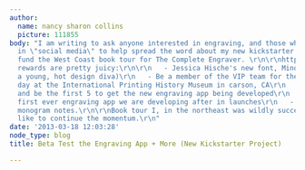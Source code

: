 ```yaml
---
author:
  name: nancy sharon collins
  picture: 111855
body: "I am writing to ask anyone interested in engraving, and those who participate
  in \"social media\" to help spread the word about my new kickstarter project to
  fund the West Coast book tour for The Complete Engraver. \r\n\r\nhttp://www.kickstarter.com/projects/1872144378/engraving-for-nerds-ii-west-coast-book-tour\r\n\r\nThe
  rewards are pretty juicy:\r\n\r\n   - Jessica Hische's new font, Minot (Jessica's
  a young, hot design diva)\r\n   - Be a member of the VIP team for the engraving
  day at the International Printing History Museum in carson, CA\r\n   - Beta test
  and be the first 5 to get the new engraving app being developed\r\n   - Get the
  first ever engraving app we are developing after in launches\r\n   - Engraved, custom
  monogram notes.\r\n\r\nBook tour I, in the northeast was wildly successful and i'd
  like to continue the momentum.\r\n"
date: '2013-03-18 12:03:28'
node_type: blog
title: Beta Test the Engraving App + More (New Kickstarter Project)

---
```

